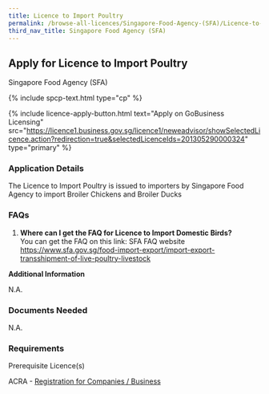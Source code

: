 ```yaml
---
title: Licence to Import Poultry
permalink: /browse-all-licences/Singapore-Food-Agency-(SFA)/Licence-to-Import-Poultry
third_nav_title: Singapore Food Agency (SFA)
---
```


## Apply for Licence to Import Poultry

Singapore Food Agency (SFA)

{% include spcp-text.html type="cp" %}

{% include licence-apply-button.html text="Apply on GoBusiness Licensing" src="https://licence1.business.gov.sg/licence1/neweadvisor/showSelectedLicence.action?redirection=true&selectedLicenceIds=201305290000324" type="primary" %}

<H3>Application Details</H3>

<p>The Licence to Import Poultry is issued to importers by Singapore Food Agency to import Broiler Chickens and Broiler Ducks</p>
 <h3>FAQs</h3>
 <ol>
 <li><strong>Where can I get the FAQ for Licence to Import Domestic Birds?</strong> <br />You can get the FAQ on this link: SFA FAQ website <a href="https://www.sfa.gov.sg/food-import-export/import-export-transshipment-of-live-poultry-livestock">https://www.sfa.gov.sg/food-import-export/import-export-transshipment-of-live-poultry-livestock</a></li>
 </ol>

<strong>Additional Information</strong>

N.A.

<H3>Documents Needed</H3>

N.A.

<H3>Requirements</H3>

<p>Prerequisite Licence(s)</p>
 <p>ACRA - <a href="https://www.acra.gov.sg/Home/" target="_blank" rel="noopener">Registration for Companies / Business</a></p>

